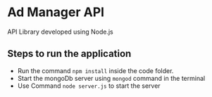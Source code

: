 # Ad Manager API

API Library developed using Node.js


## Steps to run the application 

* Run the command `npm install` inside the code folder. 
* Start the mongoDb server using `mongod` command in the terminal
* Use Command `node server.js` to start the server

